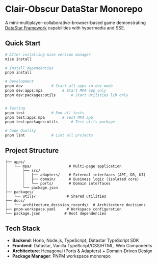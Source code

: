 # Clair-Obscur DataStar Monorepo

A mini-multiplayer-collaborative-browser-based game demonstrating [DataStar Framework](https://data-star.dev/) capabilities with hypermedia and SSE.

## Quick Start

```bash
# After installing mise version manager
mise install

# Install dependencies
pnpm install

# Development
pnpm dev             # Start all apps in dev mode
pnpm dev:apps:mpa         # Start MPA app only
pnpm dev:packages:utils       # Start Utilities lib only


# Testing
pnpm test            # Run all tests
pnpm test:apps:mpa        # Test MPA app
pnpm test:packages:utils      # Test utils package

# Code Quality
pnpm lint            # Lint all projects
```

## Project Structure

```
├── apps/
│   └── mpa/                 # Multi-page application
│       ├── src/
│       │   ├── adapters/    # External interfaces (API, DB, UI)
│       │   ├── domain/      # Business logic (isolated core)
│       │   └── ports/       # Domain interfaces
│       └── package.json
├── packages/
│   └── utils/              # Shared utilities
├── docs/
│   └── architecture_decision_records/  # Architecture decisions
├── pnpm-workspace.yaml     # Workspace configuration
└── package.json           # Root dependencies
```

## Tech Stack

- **Backend**: Hono, Node.js, TypeScript, Datastar TypeScript SDK
- **Frontend**: Datastar, Vanilla TypeScript/CSS/HTML, Web Components
- **Architecture**: Hexagonal (Ports & Adapters) + Domain-Driven Design
- **Package Manager**: PNPM workspace monorepo

